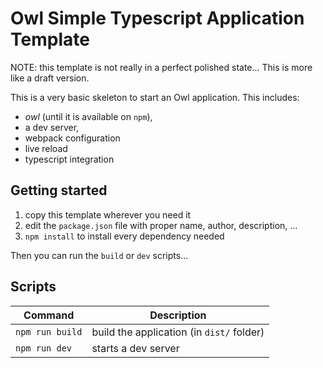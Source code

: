 # Owl Simple Typescript Application Template

NOTE: this template is not really in a perfect polished state... This is more
like a draft version.

This is a very basic skeleton to start an Owl application. This includes:

- _owl_ (until it is available on `npm`),
- a dev server,
- webpack configuration
- live reload
- typescript integration

## Getting started

1. copy this template wherever you need it
2. edit the `package.json` file with proper name, author, description, ...
3. `npm install` to install every dependency needed

Then you can run the `build` or `dev` scripts...

## Scripts

| Command         | Description                               |
| --------------- | ----------------------------------------- |
| `npm run build` | build the application (in `dist/` folder) |
| `npm run dev`   | starts a dev server                       |
